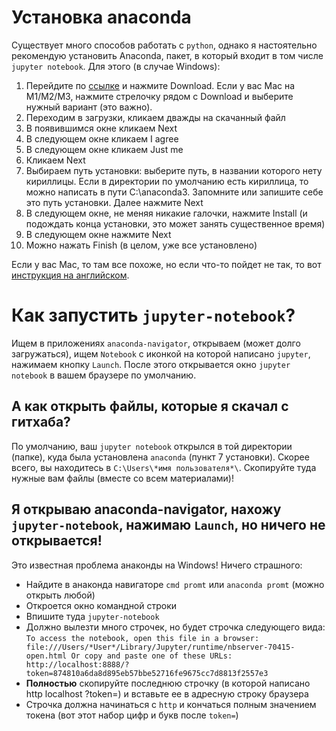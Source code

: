 # Установка anaconda

Существует много способов работать с `python`, однако я настоятельно рекомендую установить Anaconda, пакет, в который входит в том числе `jupyter notebook`. Для этого (в случае Windows):
1. Перейдите по [ссылке](https://www.anaconda.com/download/success) и нажмите Download. Если у вас Mac на M1/M2/M3, нажмите стрелочку рядом с Download и выберите нужный вариант (это важно).
2. Переходим в загрузки, кликаем дважды на скачанный файл
3. В появившимся окне кликаем Next
4. В следующем окне кликаем I agree
5. В следующем окне кликаем Just me
6. Кликаем Next
7. Выбираем путь установки: выберите путь, в названии которого нету кириллицы. Если в директории по умолчанию есть кириллица, то можно написать в пути C:\anaconda3. Запомните или запишите себе это путь установки. Далее нажмите Next 
8. В следующем окне, не меняя никакие галочки, нажмите Install (и подождать конца установки, это может занять существенное время)
9. В следующем окне нажмите Next
10. Можно нажать Finish (в целом, уже все установлено) 

Если у вас Mac, то там все похоже, но если что-то пойдет не так, то вот [инструкция на английском](https://docs.anaconda.com/free/anaconda/install/mac-os/).

# Как запустить `jupyter-notebook`?
Ищем в приложениях `anaconda-navigator`, открываем (может долго загружаться), ищем `Notebook` с иконкой на которой написано `jupyter`, нажимаем кнопку `Launch`. После этого открывается окно `jupyter notebook` в вашем браузере по умолчанию.

## А как открыть файлы, которые я скачал с гитхаба?
По умолчанию, ваш `jupyter notebook` открылся в той директории (папке), куда была установлена `anaconda` (пункт 7 установки). Скорее всего, вы находитесь в `C:\Users\*имя пользователя*\`. Скопируйте туда нужные вам файлы (вместе со всем материалами)!

## Я открываю anaconda-navigator, нахожу `jupyter-notebook`, нажимаю `Launch`, но ничего не открывается!
Это известная проблема анаконды на Windows! Ничего страшного:
- Найдите в анаконда навигаторе `cmd promt` или `anaconda promt` (можно открыть любой)
- Откроется окно командной строки
- Впишите туда `jupyter-notebook`
- Должно вылезти много строчек, но будет строчка следующего вида:
`To access the notebook, open this file in a browser:
        file:///Users/*User*/Library/Jupyter/runtime/nbserver-70415-open.html
    Or copy and paste one of these URLs:
        http://localhost:8888/?token=874810a6da8d895eb57bbe52716fe9675cc7d8813f2557e3`
- **Полностью** скопируйте последнюю строчку (в которой написано http localhost ?token=) и вставьте ее в адресную строку браузера
- Строчка должна начинаться с `http` и кончаться полным значением токена (вот этот набор цифр и букв после `token=`)
